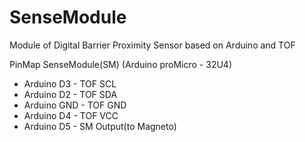 # SenseModule
Module of Digital Barrier Proximity Sensor based on Arduino and TOF

PinMap SenseModule(SM) (Arduino proMicro - 32U4)
* Arduino D3 - TOF SCL
* Arduino D2 - TOF SDA
* Arduino GND - TOF GND
* Arduino D4 - TOF VCC
* Arduino D5 - SM Output(to Magneto)
